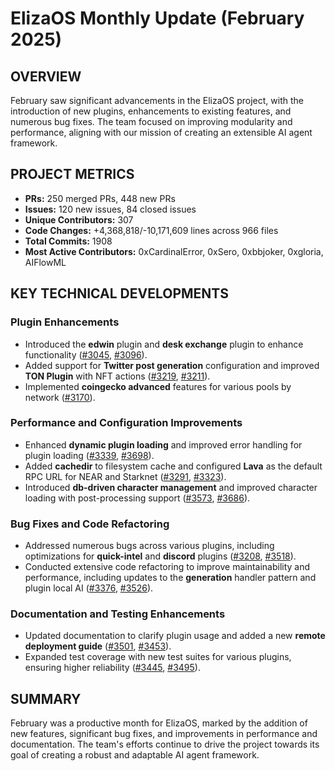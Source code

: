 # ElizaOS Monthly Update (February 2025)

## OVERVIEW

February saw significant advancements in the ElizaOS project, with the introduction of new plugins, enhancements to existing features, and numerous bug fixes. The team focused on improving modularity and performance, aligning with our mission of creating an extensible AI agent framework.

## PROJECT METRICS

- **PRs:** 250 merged PRs, 448 new PRs
- **Issues:** 120 new issues, 84 closed issues
- **Unique Contributors:** 307
- **Code Changes:** +4,368,818/-10,171,609 lines across 966 files
- **Total Commits:** 1908
- **Most Active Contributors:** 0xCardinalError, 0xSero, 0xbbjoker, 0xgloria, AIFlowML

## KEY TECHNICAL DEVELOPMENTS

### Plugin Enhancements

- Introduced the **edwin** plugin and **desk exchange** plugin to enhance functionality ([#3045](https://github.com/elizaos/eliza/pull/3045), [#3096](https://github.com/elizaos/eliza/pull/3096)).
- Added support for **Twitter post generation** configuration and improved **TON Plugin** with NFT actions ([#3219](https://github.com/elizaos/eliza/pull/3219), [#3211](https://github.com/elizaos/eliza/pull/3211)).
- Implemented **coingecko advanced** features for various pools by network ([#3170](https://github.com/elizaos/eliza/pull/3170)).

### Performance and Configuration Improvements

- Enhanced **dynamic plugin loading** and improved error handling for plugin loading ([#3339](https://github.com/elizaos/eliza/pull/3339), [#3698](https://github.com/elizaos/eliza/pull/3698)).
- Added **cachedir** to filesystem cache and configured **Lava** as the default RPC URL for NEAR and Starknet ([#3291](https://github.com/elizaos/eliza/pull/3291), [#3323](https://github.com/elizaos/eliza/pull/3323)).
- Introduced **db-driven character management** and improved character loading with post-processing support ([#3573](https://github.com/elizaos/eliza/pull/3573), [#3686](https://github.com/elizaos/eliza/pull/3686)).

### Bug Fixes and Code Refactoring

- Addressed numerous bugs across various plugins, including optimizations for **quick-intel** and **discord** plugins ([#3208](https://github.com/elizaos/eliza/pull/3208), [#3518](https://github.com/elizaos/eliza/pull/3518)).
- Conducted extensive code refactoring to improve maintainability and performance, including updates to the **generation** handler pattern and plugin local AI ([#3376](https://github.com/elizaos/eliza/pull/3376), [#3526](https://github.com/elizaos/eliza/pull/3526)).

### Documentation and Testing Enhancements

- Updated documentation to clarify plugin usage and added a new **remote deployment guide** ([#3501](https://github.com/elizaos/eliza/pull/3501), [#3453](https://github.com/elizaos/eliza/pull/3453)).
- Expanded test coverage with new test suites for various plugins, ensuring higher reliability ([#3445](https://github.com/elizaos/eliza/pull/3445), [#3495](https://github.com/elizaos/eliza/pull/3495)).

## SUMMARY

February was a productive month for ElizaOS, marked by the addition of new features, significant bug fixes, and improvements in performance and documentation. The team's efforts continue to drive the project towards its goal of creating a robust and adaptable AI agent framework.
